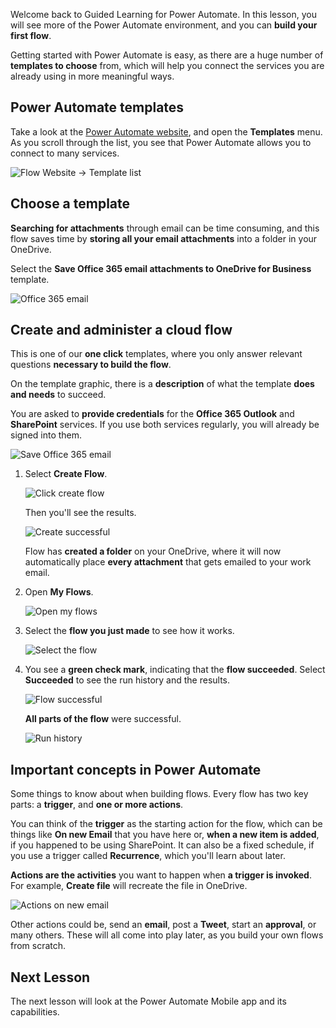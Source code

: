 Welcome back to Guided Learning for Power Automate. In this lesson, you will see more of the Power Automate environment, and you can **build your first flow**.

Getting started with Power Automate is easy, as there are a huge number of **templates to choose** from, which will help you connect the services you are already using in more meaningful ways.  

## Power Automate templates
Take a look at the [ Power Automate website](https://ms.flow.microsoft.com), and open the **Templates** menu. As you scroll through the list, you see that Power Automate allows you to connect to many services.

![Flow Website -> Template list](./media/learning-create-a-flow/template-list.png)

## Choose a template
**Searching for attachments** through email can be time consuming, and this flow saves time by **storing all your email attachments** into a folder in your OneDrive.

Select the **Save Office 365 email attachments to OneDrive for Business** template.

![Office 365 email](./media/learning-create-a-flow/office-365-email.png)

## Create and administer a cloud flow
This is one of our **one click** templates, where you only answer relevant questions **necessary to build the flow**.

On the template graphic, there is a **description** of what the template **does and needs** to succeed.

You are asked to **provide credentials** for the **Office 365 Outlook** and **SharePoint** services. If you use both services regularly, you will already be signed into them.

![Save Office 365 email](./media/learning-create-a-flow/save-flow-office-description.png)

1. Select **Create Flow**.
   
    ![Click create flow](./media/learning-create-a-flow/click-create-flow.png)
   
    Then you'll see the results. 
   
    ![Create successful](./media/learning-create-a-flow/create-successful.png)
   
    Flow has **created a folder** on your OneDrive, where it will now automatically place **every attachment** that gets emailed to your work email.
2. Open **My Flows**.
   
    ![Open my flows](./media/learning-create-a-flow/click-my-flows.png)
3. Select the **flow you just made** to see how it works.
   
    ![Select the flow](./media/learning-create-a-flow/click-the-flow.png)
4. You see a **green check mark**, indicating that the **flow succeeded**. Select **Succeeded** to see the run history and the results.
   
    ![Flow successful](./media/learning-create-a-flow/flow-successful.png)
   
    **All parts of the flow** were successful. 
   
    ![Run history](./media/learning-create-a-flow/run-history.png)

## Important concepts in Power Automate
Some things to know about when building flows. 
Every flow has two key parts: a **trigger**, and **one or more actions**. 

You can think of the **trigger** as the starting action for the flow, which can be things like **On new Email** that you have here or, **when a new item is added**, if you happened to be using SharePoint. It can also be a fixed schedule, if you use a trigger called **Recurrence**, which you'll learn about later.

**Actions are the activities** you want to happen when **a trigger is invoked**. For example, **Create file** will recreate the file in OneDrive.

![Actions on new email](./media/learning-create-a-flow/trigger-or-action.png)

Other actions could be, send an **email**, post a **Tweet**, start an **approval**, or many others.
These will all come into play later, as you build your own flows from scratch. 

## Next Lesson
The next lesson will look at the Power Automate Mobile app and its capabilities. 


